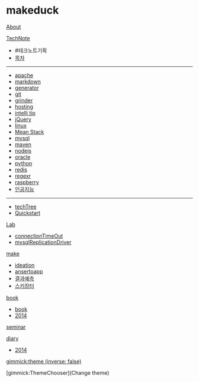 # makeduck

[About](index.md)

[TechNote]()

  * #테크노트기획
  * [목차](technote.md)
  ----------
  * [apache](apache.md)
  * [markdown](markdown.md)
  * [generator](generator.md)
  * [git](git.md)
  * [grinder](grinder.md)
  * [hosting](hosting.md)
  * [intellj tip](intellij.md)
  * [jQuery](jQuery.md)
  * [linux](linux.md)
  * [Mean Stack](meanstack.md)
  * [mysql](mysql.md)
  * [maven](maven.md)
  * [nodejs](nodejs.md)
  * [oracle](oracle.md)
  * [python](python.md)
  * [redis](redis.md)
  * [regexr](regexr.md)
  * [raspberry](raspberry.md)
  * [인공지능](humanExperience.md)
  ------------
  * [techTree](techtree.md)
  * [Quickstart](quickstart.md)


[Lab]()

  * [connectionTimeOut](connectionTimeOut.md)
  * [mysqlReplicationDriver](mysqlReplicationDriver.md)

[make]()

  * [ideation](ideation.md)
  * [ansertoapp](ansertoapp.md)
  * [결과예측](preresult.md)
  * [스키장터](skijangter.md)

[book]()

  * [book](book.md)
  * [2014](book2014.md)

[seminar](seminar.md)

[diary]()

  * [2014](diary2014.md)


[gimmick:theme (inverse: false)](yeti)

[gimmick:ThemeChooser](Change theme)

<!-- counter pixel for counting visitors -->
<!-- <img src="http://stats.markdown.io/mdwiki_info.gif" style="display:none;"/> -->

<script type="text/javascript">

  var _gaq = _gaq || [];
  _gaq.push(['_setAccount', 'UA-44627253-1']);
  _gaq.push(['_trackPageview']);

  (function() {
    var ga = document.createElement('script'); ga.type = 'text/javascript'; ga.async = true;
    ga.src = ('https:' == document.location.protocol ? 'https://ssl' : 'http://www') + '.google-analytics.com/ga.js';
    var s = document.getElementsByTagName('script')[0]; s.parentNode.insertBefore(ga, s);
  })();

</script>
